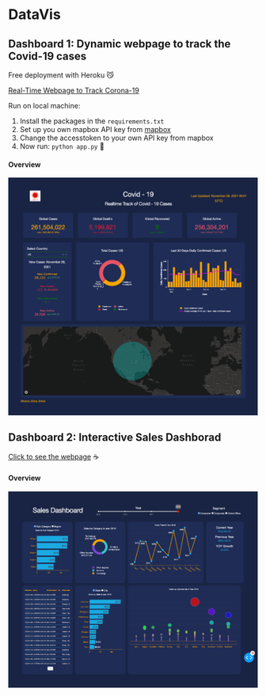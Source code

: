 # DataVis

## Dashboard 1: Dynamic webpage to track the Covid-19 cases
Free deployment with Heroku 😼

[Real-Time Webpage to Track Corona-19](https://covidtrackdashboard.herokuapp.com)

Run on local machine:
1. Install the packages in the `requirements.txt`
2. Set up you own mapbox API key from [mapbox](https://www.mapbox.com/)
3. Change the accesstoken to your own API key from mapbox
4. Now run: `python app.py` 👊 

#### Overview
![image](images/covidtrackdashboard.png)

## Dashboard 2: Interactive Sales Dashborad 

[Click to see the webpage](https://git.heroku.com/salesdashboardsales.git) ☕ 

#### Overview
![image](images/salesdashboard.png)

